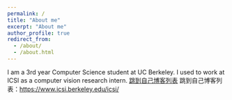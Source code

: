```yaml
---
permalink: /
title: "About me"
excerpt: "About me"
author_profile: true
redirect_from: 
  - /about/
  - /about.html
---
```


I am a 3rd year Computer Science student at UC Berkeley. I used to work at ICSI as a computer vision research intern.
<a href="https://www.icsi.berkeley.edu/icsi/" target="_blank">跳到自己博客列表</a>
跳到自己博客列表：<a href="https://www.icsi.berkeley.edu/icsi/" target="_blank">https://www.icsi.berkeley.edu/icsi/</a>
